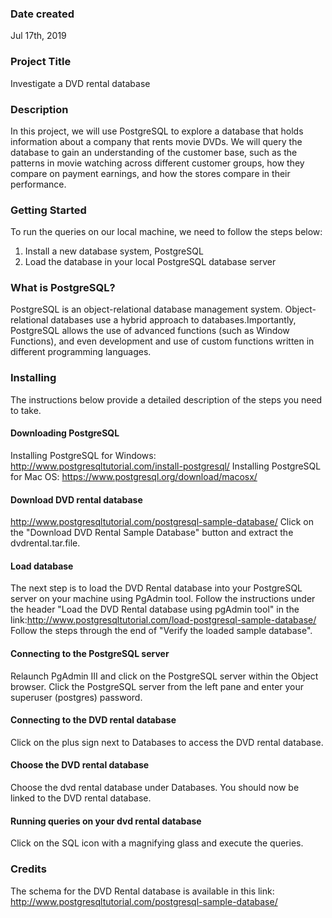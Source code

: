 ### Date created
Jul 17th, 2019

### Project Title
Investigate a DVD rental database

### Description
In this project, we will use PostgreSQL to explore a database that holds information about a company that rents movie DVDs. We will query the database to gain an understanding of the customer base, such as the patterns in movie watching across different customer groups, how they compare on payment earnings, and how the stores compare in their performance.

### Getting Started
To run the queries on our local machine, we need to follow the steps below:
1. Install a new database system, PostgreSQL
2. Load the database in your local PostgreSQL database server

### What is PostgreSQL?
PostgreSQL is an object-relational database management system. Object-relational databases use a hybrid approach to databases.Importantly, PostgreSQL allows the use of advanced functions (such as Window Functions), and even development and use of custom functions written in different programming languages.

### Installing
The instructions below provide a detailed description of the steps you need to take.
#### Downloading PostgreSQL
Installing PostgreSQL for Windows:
http://www.postgresqltutorial.com/install-postgresql/
Installing PostgreSQL for Mac OS:
https://www.postgresql.org/download/macosx/
#### Download DVD rental database
http://www.postgresqltutorial.com/postgresql-sample-database/
Click on the "Download DVD Rental Sample Database" button and extract the dvdrental.tar.file.
#### Load database
The next step is to load the DVD Rental database into your PostgreSQL server on your machine using PgAdmin tool. Follow the instructions under the header "Load the DVD Rental database using pgAdmin tool" in the link:http://www.postgresqltutorial.com/load-postgresql-sample-database/
Follow the steps through the end of "Verify the loaded sample database".
#### Connecting to the PostgreSQL server
Relaunch PgAdmin III and click on the PostgreSQL server within the Object browser. Click the PostgreSQL server from the left pane and enter your superuser (postgres) password.
#### Connecting to the DVD rental database
Click on the plus sign next to Databases to access the DVD rental database.
#### Choose the DVD rental database
Choose the dvd rental database under Databases. You should now be linked to the DVD rental database.
#### Running queries on your dvd rental database
Click on the SQL icon with a magnifying glass and execute the queries.


### Credits
The schema for the DVD Rental database is available in this link: http://www.postgresqltutorial.com/postgresql-sample-database/

